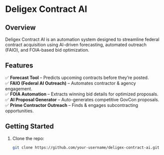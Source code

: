 # Deligex Contract AI

## Overview
Deligex Contract AI is an automation system designed to streamline federal contract acquisition using AI-driven forecasting, automated outreach (FAIO), and FOIA-based bid optimization.

## Features
✅ **Forecast Tool** – Predicts upcoming contracts before they’re posted.  
✅ **FAIO (Federal AI Outreach)** – Automates contractor & agency engagement.  
✅ **FOIA Automation** – Extracts winning bid details for optimized proposals.  
✅ **AI Proposal Generator** – Auto-generates competitive GovCon proposals.  
✅ **Prime Contractor Outreach** – Finds & engages subcontracting opportunities.

## Getting Started
1. Clone the repo:  
   ```sh
   git clone https://github.com/your-username/deligex-contract-ai.git
